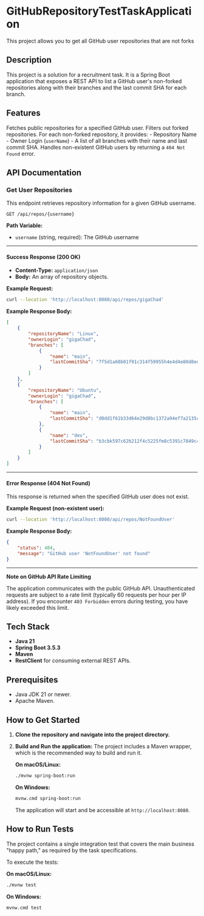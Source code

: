 # GitHubRepositoryTestTaskApplication
This project allows you to get all GitHub user repositories that are not forks

## Description
This project is a solution for a recruitment task. It is a Spring Boot application that exposes a REST API to list a GitHub user's non-forked repositories along with their branches and the last commit SHA for each branch.

## Features
 Fetches public repositories for a specified GitHub user.
Filters out forked repositories.
For each non-forked repository, it provides:
    -   Repository Name
    -   Owner Login (`userName`)
    -   A list of all branches with their name and last commit SHA.
Handles non-existent GitHub users by returning a `404 Not Found` error.

## API Documentation

### Get User Repositories

This endpoint retrieves repository information for a given GitHub username.

`GET /api/repos/{username}`

**Path Variable:**
-   `username` (string, required): The GitHub username

---

#### Success Response (200 OK)
-   **Content-Type:** `application/json`
-   **Body:** An array of repository objects.

**Example Request:**
```bash
curl --location 'http://localhost:8080/api/repos/gigaChad'
```

**Example Response Body:**
```json
[
    {
        "repositoryName": "Linux",
        "ownerLogin": "gigaChad",
        "branches": [
            {
                "name": "main",
                "lastCommitSha": "7f5d1a60b01f91c314f59955h4e4d4e80d8edf11d"
            }
        ]
    },
    {
        "repositoryName": "Ubuntu",
        "ownerLogin": "gigaChad",
        "branches": [
            {
                "name": "main",
                "lastCommitSha": "d0dd1f61b33d64e29d8bc1372a94ef7a2135c524"
            },
            {
                "name": "dev",
                "lastCommitSha": "b3cbk597c62b212f4c5225fm8c5391c7849c4114"
            }
        ]
    }
]
```

---

#### Error Response (404 Not Found)

This response is returned when the specified GitHub user does not exist.

**Example Request (non-existent user):**
```bash
curl --location 'http://localhost:8080/api/repos/NotFoundUser'
```

**Example Response Body:**
```json
{
    "status": 404,
    "message": "GitHub user 'NotFoundUser' not found"
}
```

---
**Note on GitHub API Rate Limiting**

The application communicates with the public GitHub API. Unauthenticated requests are subject to a rate limit (typically 60 requests per hour per IP address). If you encounter `403 Forbidden` errors during testing, you have likely exceeded this limit.

## Tech Stack
-   **Java 21**
-   **Spring Boot 3.5.3**
-   **Maven**
-   **RestClient** for consuming external REST APIs.

## Prerequisites
-   Java JDK 21 or newer.
-   Apache Maven.

## How to Get Started

1.  **Clone the repository and navigate into the project directory.**

2.  **Build and Run the application:**
    The project includes a Maven wrapper, which is the recommended way to build and run it.

    **On macOS/Linux:**
    ```bash
    ./mvnw spring-boot:run
    ```
    **On Windows:**
    ```bash
    mvnw.cmd spring-boot:run
    ```
    The application will start and be accessible at `http://localhost:8080`.

## How to Run Tests
The project contains a single integration test that covers the main business "happy path," as required by the task specifications.

To execute the tests:

**On macOS/Linux:**
```bash
./mvnw test
```
**On Windows:**
```bash
mvnw.cmd test
```
